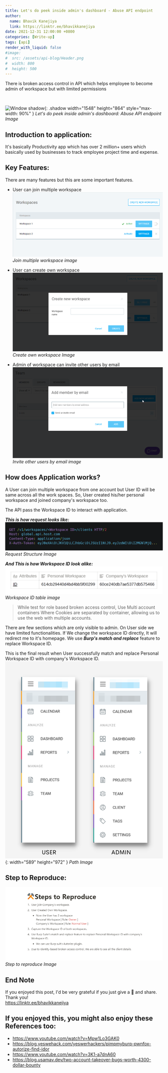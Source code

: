 ```yaml
---
title: Let's do peek inside admin's dashboard - Abuse API endpoint
author:
  name: Bhavik Kanejiya
  link: https://linktr.ee/bhavikkanejiya
date: 2021-12-31 12:00:00 +0800
categories: [Write-up]
tags: [api]
render_with_liquid: false
#image:
#  src: /assets/api-blog/Header.png
#  width: 800
#  height: 500
---
```



There is broken access control in API which helps employee to become admin of workspace but with limited permissions

<br>

![Window shadow](/assets/api-blog/Header.png){: .shadow width="1548" height="864" style="max-width: 90%" }
_Let's do peek inside admin's dashboard: Abuse API endpoint Image_


## Introduction to application:

It's basically Productivity app which has over 2 million+ users which basically used by businesses to track employee project time and expense.


## Key Features:

There are many features but this are some important features.

- User can join multiple workspace
  ![Window shadow](/assets/api-blog/Workspace.png)
_Join multiple workspace image_

- User can create own workspace
  ![Window shadow](/assets/api-blog/Create.png)
_Create own workspace Image_

- Admin of workspace can invite other users by email
  ![Window shadow](/assets/api-blog/Invite.png)
_Invite other users by email image_


## How does Application works?

A User can join multiple workspace from one account but User ID will be same across all the work spaces. So, User created his/her personal workspace and joined company's workspace too.

The API pass the Workspace ID to interact with application.

***This is how request looks like:***
<br>
![Window shadow](/assets/api-blog/Request.png)
_Request Structure Image_


***And This is how Workspace ID look alike:***
<br>
![Window shadow](/assets/api-blog/Table.png)
_Workspace ID table image_

> While test for role based broken access control, Use Multi account containers Where Cookies are separated by container, allowing us to use the web with multiple accounts.

There are few sections which are only visible to admin. On User side we have limited functionalities. If We change the workspace ID directly, It will redirect me to it's homepage. We use ***Burp's match and replace*** feature to replace Workspace ID.


This is the final result when User successfully match and replace Personal Workspace ID with company's Workspace ID.
<br>
![Window shadow](/assets/api-blog/comp.png){: width="589" height="972" }
_Path Image_


## Step to Reproduce:

![Window shadow](/assets/api-blog/Steps.png)
_Step to reproduce Image_


## End Note
If you enjoyed this post, I'd be very grateful if you just give a 👏 and share. Thank you!
<br>
<https://linktr.ee/bhavikkanejiya>
  
## If you enjoyed this, you might also enjoy these References too:

- <https://www.youtube.com/watch?v=Mpw1Lo3GAK0>
- <https://blog.yeswehack.com/yeswerhackers/pimpmyburp-pwnfox-autorize-find-idor>
- <https://www.youtube.com/watch?v=3K1-a7dnA60>
- <https://blog.usamav.dev/two-account-takeover-bugs-worth-4300-dollar-bounty>